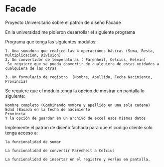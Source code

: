 # Facade
Proyecto Universitario sobre el patron de diseño Facade

En la universidad me pidieron desarrollar el siguiente programa

  Programa que tenga las siguientes módulos:

    1. Una sumadora que realice las 4 operaciones básicas (Suma, Resta, Multiplicacion, Division)
    2. Un convertidor de temperaturas ( Farenheit, Celcius, Kelvin)
     Se requiere que se pueda convertir de cualquiera de estas unidades a cualquiera de las otras

    3. Un formulario de registro  (Nombre, Apellido, Fecha Nacimiento, Provincia)

   Se requiere que el módulo tenga la opcion de mostrar en pantalla lo siguiente:

    Nombre completo (Combinando nombre y apellido en una sola cadena)
    Edad (Basada en la fecha de nacimiento
    Provincia
    Y la opción de guardar en un archivo de excel esos mismos datos


  Implemente el patron de diseño fachada para que el codigo cliente solo tenga acceso a:

    la funcionalidad de sumar

    La funcionalidad de convertir Farenheit a Celcius

    La funcionalidad de insertar en el registro y verlos en pantalla.
